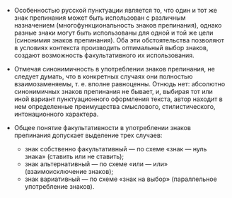 - Особенностью русской пунктуации является то, что один и тот же знак препинания может быть использован с различным назначением (многофункциональность знаков препинания), однако разные знаки могут быть использованы для одной и той же цели (синонимия знаков препинания). Оба эти обстоятельства позволяют в условиях контекста производить оптимальный выбор знаков, создают возможность факультативного их использования.

- Отмечая синонимичность в употреблении знаков препинания, не следует думать, что в конкретных случаях они полностью взаимозаменяемы, т. е. вполне равноценны. Отнюдь нет: абсолютно синонимичных знаков препинания не бывает, и, выбирая тот или иной вариант пунктуационного оформления текста, автор находит в нем определенные преимущества смыслового, стилистического, интонационного характера.

- Общее понятие факультативности в употреблении знаков препинания допускает выделение трех случаев:
	- знак собственно факультативный — по схеме «знак — нуль знака» (ставить или не ставить);
	- знак альтернативный — по схеме «или — или» (взаимоисключение знаков);
	- знак вариативный — по схеме «знак на выбор» (параллельное употребление знаков).
